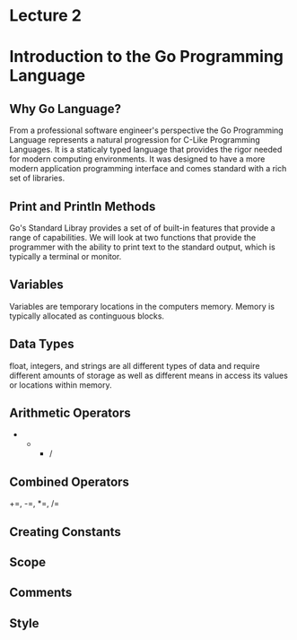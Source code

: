 # Lecture 2

# Introduction to the Go Programming Language

## Why Go Language?
From a professional software engineer's perspective the Go Programming Language represents a natural progression for C-Like Programming Languages. It is a staticaly typed language that provides the rigor needed for modern computing environments. It was designed to have a more modern application programming interface and comes standard with a rich set of libraries. 

## Print and Println Methods
Go's Standard Libray provides a set of of built-in features that provide a range of capabilities. We will look at two functions that provide the programmer with the ability to print text to the standard output, which is typically a terminal or monitor. 

## Variables 
Variables are temporary locations in the computers memory. Memory is typically allocated as continguous blocks.

## Data Types
float, integers, and strings are all different types of data and require different amounts of storage as well as different means in access its values or locations within memory.

## Arithmetic Operators
+ - * /

## Combined Operators
+=, -=, *=, /=

## Creating Constants
## Scope
## Comments
## Style

